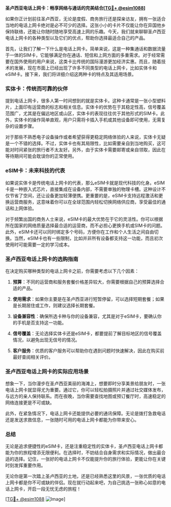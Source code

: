 **圣卢西亚电话上网卡：畅享网络与通话的完美结合[[TG💪+ @esim1088](https://t.me/s/esim1088)]**

如果你正计划前往圣卢西亚，无论是度假、商务旅行还是探亲访友，拥有一张适合当地的电话上网卡绝对是必不可少的选择。这张小小的卡片不仅能让你在异国他乡保持联络，还能让你随时随地享受高速上网的乐趣。今天，我们就来聊聊圣卢西亚电话上网卡的各种类型以及它们的优点，帮助你选择最适合自己的产品。

首先，让我们了解一下什么是电话上网卡。简单来说，这是一种集通话和数据流量于一体的SIM卡，它能够满足你在通话、短信和上网方面的多重需求。对于经常需要在国外使用的用户来说，这类卡比传统的国际漫游更加经济实惠。而且，随着技术的发展，现在市面上已经出现了许多不同类型的电话上网卡，比如实体卡和eSIM卡。接下来，我们将详细介绍这两种卡的特点及其适用场景。

### 实体卡：传统而可靠的伙伴

提到电话上网卡，很多人第一时间想到的就是实体卡。这种卡通常是一张小型塑料片，上面印有运营商的标志和相关信息。实体卡的优势在于其稳定性高，信号覆盖范围广，尤其是在偏远地区或山区，实体卡的表现往往优于其他形式的SIM卡。此外，实体卡的操作简单直观，用户只需将卡插入手机或其他设备即可使用，无需复杂的设置步骤。

对于那些不熟悉电子设备操作或者希望获得更稳定网络体验的人来说，实体卡无疑是一个不错的选择。不过，实体卡也有其局限性，比如需要亲自到当地购买，这可能对时间紧张的旅行者不太友好。另外，由于实体卡需要邮寄或亲自领取，因此在等待期间可能会耽误你的正常使用。

### eSIM卡：未来科技的代表

如果说实体卡是传统电话上网卡的代表，那么eSIM卡就是现代科技的化身。eSIM卡是一种嵌入式芯片，直接集成在设备内部，不需要单独的物理卡槽。这种设计不仅节省了空间，还让设备更加轻薄便携。更重要的是，eSIM卡支持远程激活和更换运营商服务，这意味着你可以在全球范围内轻松切换网络供应商，享受最佳的通话和上网体验。

对于频繁出国的商务人士来说，eSIM卡的最大优势在于它的灵活性。你可以根据所在国家的网络质量选择最合适的运营商，而不必担心更换手机或SIM卡的问题。此外，eSIM卡还可以同时绑定多个号码，方便你在工作和个人生活之间自由切换。当然，eSIM卡也有一些限制，比如并非所有设备都支持这一功能，而且初次使用时可能需要一定的学习成本。

### 圣卢西亚电话上网卡的选购指南

在决定购买哪种类型的电话上网卡之前，你需要考虑以下几个因素：

1. **预算**：不同的运营商和服务套餐价格差异较大，你需要根据自己的预算选择合适的产品。
   
2. **使用需求**：如果你主要是在圣卢西亚进行短暂停留，可以选择短期套餐；如果是长期居住或工作，则建议选择长期套餐。

3. **设备兼容性**：确保所选卡种与你的设备兼容，尤其是对于eSIM卡，要确认你的手机是否支持这一功能。

4. **信号覆盖**：无论选择实体卡还是eSIM卡，都要提前了解目标地区的信号覆盖情况，以避免出现无信号的情况。

5. **客户服务**：优质的客户服务可以帮助你在遇到问题时快速解决，因此在购买前最好查阅相关评价。

### 圣卢西亚电话上网卡的实际应用场景

想象一下，当你漫步在圣卢西亚美丽的海滩上，想要即时分享美景给朋友时，一张电话上网卡就显得尤为重要。通过它，你可以轻松拍摄照片并通过社交媒体发布，与远方的亲人保持联系。而在夜晚，当你需要查找地图或预订餐厅时，高速稳定的网络连接更是不可或缺。

此外，在紧急情况下，电话上网卡还能提供必要的通讯保障。无论是拨打急救电话还是发送求救信息，一张随时可用的电话上网卡都能为你带来安心。

### 总结

无论是追求便捷性的eSIM卡，还是注重稳定性的实体卡，圣卢西亚电话上网卡都能为你的旅程增添无限便利。在选择时，不妨结合自身需求和实际情况，做出最合适的选择。记住，一张好的电话上网卡不仅能提升你的旅行体验，更能让你在关键时刻发挥重要作用。

无论你是第一次踏上圣卢西亚的土地，还是已经熟悉这里的风景，一张优质的电话上网卡都是你不可或缺的伴侣。现在就行动起来吧，为自己挑选一张称心如意的电话上网卡，开启一段无忧无虑的旅程！

[[TG💪+ @esim1088](https://t.me/s/esim1088) ![Image](https://i.postimg.cc/4NQfJmqS/Snipaste-2025-05-13-00-14-12.png)]